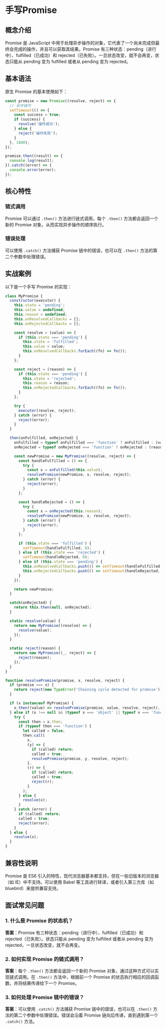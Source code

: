 # 手写Promise

## 概念介绍

Promise 是 JavaScript 中用于处理异步操作的对象，它代表了一个尚未完成但最终会完成的操作，并且可以获取其结果。Promise 有三种状态：pending（进行中）、fulfilled（已成功）和 rejected（已失败）。一旦状态改变，就不会再变，状态只能从 pending 变为 fulfilled 或者从 pending 变为 rejected。

## 基本语法

原生 Promise 的基本使用如下：
```javascript
const promise = new Promise((resolve, reject) => {
  // 异步操作
  setTimeout(() => {
    const success = true;
    if (success) {
      resolve('操作成功');
    } else {
      reject('操作失败');
    }
  }, 1000);
});

promise.then((result) => {
  console.log(result);
}).catch((error) => {
  console.error(error);
});
```

## 核心特性

### 链式调用
Promise 可以通过 `.then()` 方法进行链式调用，每个 `.then()` 方法都会返回一个新的 Promise 对象，从而实现异步操作的顺序执行。

### 错误处理
可以使用 `.catch()` 方法捕获 Promise 链中的错误，也可以在 `.then()` 方法的第二个参数中处理错误。

## 实战案例

以下是一个手写 Promise 的实现：
```javascript
class MyPromise {
  constructor(executor) {
    this.state = 'pending';
    this.value = undefined;
    this.reason = undefined;
    this.onResolvedCallbacks = [];
    this.onRejectedCallbacks = [];

    const resolve = (value) => {
      if (this.state === 'pending') {
        this.state = 'fulfilled';
        this.value = value;
        this.onResolvedCallbacks.forEach((fn) => fn());
      }
    };

    const reject = (reason) => {
      if (this.state === 'pending') {
        this.state = 'rejected';
        this.reason = reason;
        this.onRejectedCallbacks.forEach((fn) => fn());
      }
    };

    try {
      executor(resolve, reject);
    } catch (error) {
      reject(error);
    }
  }

  then(onFulfilled, onRejected) {
    onFulfilled = typeof onFulfilled === 'function' ? onFulfilled : (value) => value;
    onRejected = typeof onRejected === 'function' ? onRejected : (reason) => { throw reason; };

    const newPromise = new MyPromise((resolve, reject) => {
      const handleFulfilled = () => {
        try {
          const x = onFulfilled(this.value);
          resolvePromise(newPromise, x, resolve, reject);
        } catch (error) {
          reject(error);
        }
      };

      const handleRejected = () => {
        try {
          const x = onRejected(this.reason);
          resolvePromise(newPromise, x, resolve, reject);
        } catch (error) {
          reject(error);
        }
      };

      if (this.state === 'fulfilled') {
        setTimeout(handleFulfilled, 0);
      } else if (this.state === 'rejected') {
        setTimeout(handleRejected, 0);
      } else if (this.state === 'pending') {
        this.onResolvedCallbacks.push(() => setTimeout(handleFulfilled, 0));
        this.onRejectedCallbacks.push(() => setTimeout(handleRejected, 0));
      }
    });

    return newPromise;
  }

  catch(onRejected) {
    return this.then(null, onRejected);
  }

  static resolve(value) {
    return new MyPromise((resolve) => {
      resolve(value);
    });
  }

  static reject(reason) {
    return new MyPromise((_, reject) => {
      reject(reason);
    });
  }
}

function resolvePromise(promise, x, resolve, reject) {
  if (promise === x) {
    return reject(new TypeError('Chaining cycle detected for promise'));
  }

  if (x instanceof MyPromise) {
    x.then((value) => resolvePromise(promise, value, resolve, reject), reject);
  } else if (x !== null && (typeof x === 'object' || typeof x === 'function')) {
    try {
      const then = x.then;
      if (typeof then === 'function') {
        let called = false;
        then.call(
          x,
          (y) => {
            if (called) return;
            called = true;
            resolvePromise(promise, y, resolve, reject);
          },
          (r) => {
            if (called) return;
            called = true;
            reject(r);
          }
        );
      } else {
        resolve(x);
      }
    } catch (error) {
      if (called) return;
      called = true;
      reject(error);
    }
  } else {
    resolve(x);
  }
}
```

## 兼容性说明

Promise 是 ES6 引入的特性，现代浏览器基本都支持，但在一些旧版本的浏览器（如 IE）中不支持。可以使用 Babel 等工具进行转译，或者引入第三方库（如 bluebird）来提供兼容支持。

## 面试常见问题

### 1. 什么是 Promise 的状态机？
**答案**：Promise 有三种状态：pending（进行中）、fulfilled（已成功）和 rejected（已失败）。状态只能从 pending 变为 fulfilled 或者从 pending 变为 rejected，一旦状态改变，就不会再变。

### 2. 如何实现 Promise 的链式调用？
**答案**：每个 `.then()` 方法都会返回一个新的 Promise 对象，通过这种方式可以实现链式调用。在 `.then()` 方法中，根据前一个 Promise 的状态执行相应的回调函数，并将结果传递给下一个 Promise。

### 3. 如何处理 Promise 链中的错误？
**答案**：可以使用 `.catch()` 方法捕获 Promise 链中的错误，也可以在 `.then()` 方法的第二个参数中处理错误。错误会沿着 Promise 链向后传递，直到遇到第一个 `.catch()` 方法。
